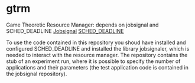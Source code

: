 gtrm
====

Game Theoretic Resource Manager: depends on jobsignal and SCHED_DEADLINE
[Jobsignal](https://github.com/martinamaggio/jobsignal "Jobsignal")
[SCHED_DEADLINE](https://github.com/jlelli/sched-deadline "SCHED_DEADLINE")

To use the code contained in this repository you shoud have installed and configured SCHED_DEADLINE and installed the library jobsignaler, which is needed to interact with the resource manager. The repository contains the stub of an experiment run, where it is possible to specify the number of applications and their parameters (the test application code is contained in the jobsignal repository).